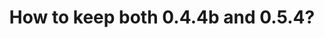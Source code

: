 ---
title: 'How to keep both 0.4.4b and 0.5.4?'
redirect_to:
  - 'https://discuss.pencil2d.org/t/how-to-keep-both-0-4-4b-and-0-5-4/928'
---